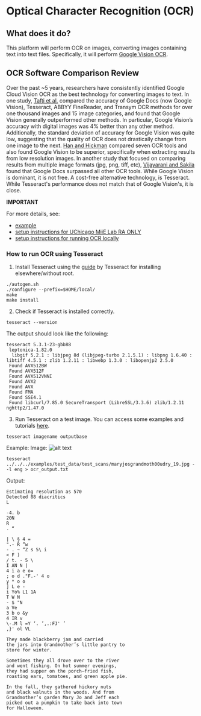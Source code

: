 # Optical Character Recognition (OCR)

## What does it do?
This platform will perform OCR on images, converting images containing text into text files. Specifically, it will perform [Google Vision OCR](https://cloud.google.com/vision/docs/ocr). 

## OCR Software Comparison Review

Over the past ~5 years, researchers have consistently identified Google Cloud Vision OCR as the best technology for converting images to text. In one study, [Tafti et al.](https://www.researchgate.net/publication/310645810_OCR_as_a_Service_An_Experimental_Evaluation_of_Google_Docs_OCR_Tesseract_ABBYY_FineReader_and_Transym) compared the accuracy of Google Docs (now Google Vision), Tesseract, ABBYY FineReader, and Transym OCR methods for over one thousand images and 15 image categories, and found that Google Vision generally outperformed other methods. In particular, Google Vision’s accuracy with digital images was 4% better than any other method. Additionally, the standard deviation of accuracy for Google Vision was quite low, suggesting that the quality of OCR does not drastically change from one image to the next. [Han and Hickman](https://source.opennews.org/articles/so-many-ocr-options/) compared seven OCR tools and also found Google Vision to be superior, specifically when extracting results from low resolution images. In another study that focused on comparing results from multiple image formats (jpg, png, tiff, etc),  [Vijayarani and Sakila](https://www.researchgate.net/publication/281583162_Performance_Comparison_of_OCR_Tools) found that Google Docs surpassed all other OCR tools. While Google Vision is dominant, it is not free. A cost-free alternative technology, is Tesseract. While Tesseract's performance does not match that of Google Vision's, it is close.

**IMPORTANT** 

For more details, see:
- [example](https://github.com/miielab/miienlp/blob/main/examples/ocr_example.md) 
- [setup instructions for UChicago MiiE Lab RA ONLY](https://github.com/miielab/miienlp/blob/main/documentation/miie_ra_documentation/ocr.md)
- [setup instructions for running OCR locally](https://github.com/miielab/miienlp/blob/main/documentation/user_documentation/ocr.md)

### How to run OCR using Tesseract

1. Install Tesseract using the [guide](https://tesseract-ocr.github.io/tessdoc/Compiling.html) by Tesseract for installing elsewhere/without root.
```
./autogen.sh
./configure --prefix=$HOME/local/
make
make install
```
  
2. Check if Tesseract is installed correctly.
```
tesseract --version
```
The output should look like the following:
```
tesseract 5.3.1-23-gbb88
 leptonica-1.82.0
  libgif 5.2.1 : libjpeg 8d (libjpeg-turbo 2.1.5.1) : libpng 1.6.40 : libtiff 4.5.1 : zlib 1.2.11 : libwebp 1.3.0 : libopenjp2 2.5.0
 Found AVX512BW
 Found AVX512F
 Found AVX512VNNI
 Found AVX2
 Found AVX
 Found FMA
 Found SSE4.1
 Found libcurl/7.85.0 SecureTransport (LibreSSL/3.3.6) zlib/1.2.11 nghttp2/1.47.0
```

3. Run Tesseract on a test image. You can access some examples and tutorials [here](https://tesseract-ocr.github.io/tessdoc/Command-Line-Usage.html#simplest-invocation-to-ocr-an-image).
```
tesseract imagename outputbase
```
Example:
Image:
![alt text](https://github.com/himanshisyadav/miienlp/blob/main/examples/test_data/test_scans/maryjosgrandmoth00udry_19.jpg)
```
tesseract ../../../examples/test_data/test_scans/maryjosgrandmoth00udry_19.jpg - -l eng > ocr_output.txt
```
Output:
```
Estimating resolution as 570
Detected 88 diacritics
L

-4. b
20N
R
. “

| \ § 4 =
".- R “w
- . ~ “Z s 5\ i
< F )
/ t. - 5 \
I AN N |
4 i a e o=
; o d ."F.-' 4 o
y * o o
] L e -
i Yo% L1 1A
T W N
- $ "N
a Ve
3 b o &y
4 IR v
\-.M l =Y ‘. ’,.:FJ' ’
,}' ol VL

They made blackberry jam and carried
the jars into Grandmother’s little pantry to
store for winter.

Sometimes they all drove over to the river
and went fishing. On hot summer evenings,
they had supper on the porch—fried fish,
roasting ears, tomatoes, and green apple pie.

In the fall, they gathered hickory nuts
and black walnuts in the woods. And from
Grandmother’s garden Mary Jo and Jeff each
picked out a pumpkin to take back into town
for Halloween.
```







